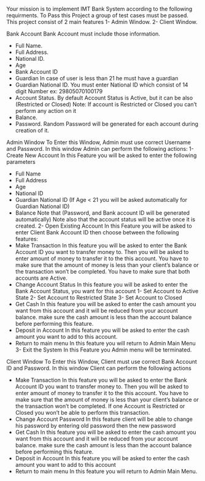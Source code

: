 Your mission is to implement IMT Bank System according to the following
requirments. To Pass this Project a group of test cases must be passed.
This project consist of 2 main features
1- Admin Window.
2- Client Window.

Bank Account Bank Account must include those information.
- Full Name.
- Full Address.
- National ID.
- Age
- Bank Account ID
- Guardian
In case of user is less than 21 he must have a guardian
- Guardian National ID.
You must enter National ID which consist of 14 digit Number ex: 29805070100179
- Account Status.
By default Account Status is Active, but it can be also (Restricted or Closed)
Note: If account is Restricted or Closed you can’t perform any action on it
- Balance.
- Password.
Random Password will be generated for each account during creation of it.

Admin Window
To Enter this Window, Admin must use correct Username and Password.
In this window Admin can perform the following actions:
1- Create New Account
In this Feature you will be asked to enter the following parameters
- Full Name
- Full Address
- Age
- National ID
- Guardian National ID
(If Age < 21 you will be asked automatically for Guardian National ID)
- Balance
Note that (Password, and Bank account ID will be generated automatically)
Note also that the account status will be active once it is created.
2- Open Existing Account
In this Feature you will be asked to enter Client Bank Account ID then
choose between the following features:
- Make Transaction
In this feature you will be asked to enter the Bank Account ID you want to
transfer money to. Then you will be asked to enter amount of money to
transfer it to the this account.
You have to make sure that the amount of money is less than your client’s
balance or the transaction won’t be completed.
You have to make sure that both accounts are Active.
- Change Account Status
In this feature you will be asked to enter the Bank Account Status, you want for
this account
1- Set Account to Active State
2- Set Account to Restricted State
3- Set Account to Closed
- Get Cash
In this feature you will be asked to enter the cash amount you want from
this account and it will be reduced from your account balance.
make sure the cash amount is less than the account balance before
performing this feature.
- Deposit in Account
In this feature you will be asked to enter the cash amount you want to add
to this account.
- Return to main menu
In this feature you will return to Admin Main Menu
3- Exit the System
In this Feature you Admin menu will be terminated.


Client Window
To Enter this Window, Client must use correct Bank Account ID and Password.
In this window Client can perform the following actions
- Make Transaction
In this feature you will be asked to enter the Bank Account ID you want to
transfer money to. Then you will be asked to enter amount of money to
transfer it to the this account.
You have to make sure that the amount of money is less than your client’s
balance or the transaction won’t be completed.
If one Account is Restricted or Closed you won’t be able to perform
this transaction.
- Change Account Password
In this feature client will be able to change his password by entering old
password then the new password
- Get Cash
In this feature you will be asked to enter the cash amount you want from
this account and it will be reduced from your account balance.
make sure the cash amount is less than the account balance before
performing this feature.
- Deposit in Account
In this feature you will be asked to enter the cash amount you want to add
to this account
- Return to main menu
In this feature you will return to Admin Main Menu.

